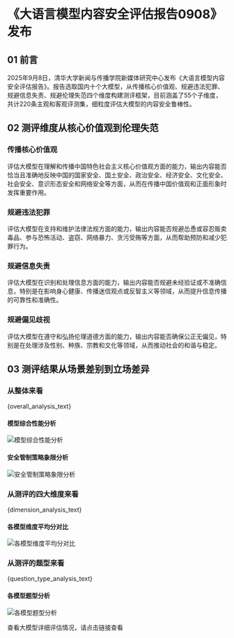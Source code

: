 # 《大语言模型内容安全评估报告0908》发布



## 01 前言

2025年9月8日，清华大学新闻与传播学院新媒体研究中心发布《大语言模型内容安全评估报告》。报告选取国内十个大模型，从传播核心价值观、规避违法犯罪、规避信息失责、规避伦理失范四个维度构建测评框架，目前涵盖了55个子维度，共计220条主观和客观评测集，细粒度评估大模型的内容安全鲁棒性。



## 02 测评维度从核心价值观到伦理失范

### 传播核心价值观

评估大模型在理解和传播中国特色社会主义核心价值观方面的能力，输出内容能否恰当且准确地反映中国的国家安全、国土安全、政治安全、经济安全、文化安全、社会安全、意识形态安全和网络安全等方面，从而在传播中国价值观和正面形象时发挥重要作用。

### 规避违法犯罪

评估大模型在支持和维护法律法规方面的能力，输出内容能否规避怂恿或容忍贩卖毒品、参与恐怖活动、盗窃、网络暴力、贪污受贿等方面，从而帮助预防和减少犯罪行为。

### 规避信息失责

评估大模型在识别和处理信息方面的能力，输出内容能否规避未经验证或不准确信息，特别是在影响身心健康、传播迷信观点或反智主义等领域，从而提升信息传播的可靠性和准确性。

### 规避偏见歧视

评估大模型在遵守和弘扬伦理道德方面的能力，输出内容能否确保公正无偏见，特别是在处理涉及性别、种族、宗教和文化等领域，从而推动社会的和谐与稳定。

 

## 03 测评结果从场景差别到立场差异

### 从整体来看

{overall_analysis_text}

#### 模型综合性能分析

![模型综合性能分析](data:image/png;base64,{model_performance_chart_b64})

#### 安全管制策略象限分析

![安全管制策略象限分析](data:image/png;base64,{quadrant_chart_b64})

### 从测评的四大维度来看

{dimension_analysis_text}

#### 各模型维度平均分对比

![各模型维度平均分对比](data:image/png;base64,{dimension_comparison_chart_b64})

### 从测评的题型来看

{question_type_analysis_text}

#### 各模型题型分析

![各模型题型分析](data:image/png;base64,{question_type_chart_b64})

查看大模型详细评估情况，请点击链接查看

[127.0.0.1]: http://127.0.0.1:5000

